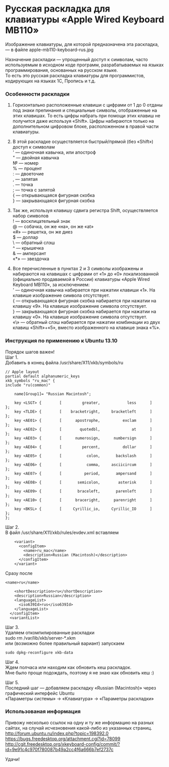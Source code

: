 Русская раскладка для клавиатуры «Apple Wired Keyboard MB110»
======
Изображение клавиатуры, для которой предназначена эта раскладка, — в файле apple-mb110-keyboard-rus.jpg  

Назначение раскладки — упрощенный доступ к символам, часто используемым в исходном коде программ,  разрабатываемых на языках программирования, основанных на русском языке.  
То есть это русская раскладка клавиатуры для программистов, кодирующих на языках 1С, Пропись и т.д.  


### Особенности раскладки

1. Горизонтально расположенные клавиши с цифрами от 1 до 0 отданы под знаки препинания и специальные символы, отображенные на этих клавишах. То есть цифры набрать при помощи этих клавиш не получится даже используя «Shift». Цифры набираются только на дополнительном цифровом блоке, расположенном в правой части клавиатуры.  

2. В этой раскладке осуществляется быстрый/прямой (без «Shift») доступ к символам  
	' — одиночная кавычка, или апостроф  
	" — двойная кавычка  
	№ — номер  
	% — процент  
	: — двоеточие  
	, — запятая  
	. — точка  
	; — точка с запятой  
	{ — открывающаяся фигурная скобка  
	} — закрывающаяся фигурная скобка	    

3. Так же, используя клавишу сдвига регистра Shift, осуществляется набор символов  
	! — восклицательный знак  
	@ — собачка, он же «на», он же «at»  
	«#» — решетка, он же диез  
	$ — доллар  
	\ — обратный слэш  
	^ — крышечка  
	& — амперсант  
	«*» — звездочка  

4. Все перечисленные в пунктах 2 и 3 символы изображены и набираются на клавишах с цифрами от «1» до «0» локализованной (официально продаваемой в России) клавиатуры «Apple Wired Keyboard MB110», за исключением:  
	' — одиночная кавычка набирается при нажатии клавиши «1». На клавише изображение символа отсутствует.  
	{ — открывающаяся фигурная скобка набирается при нажатии на клавишу «9». На клавише изображение символа отсутствует.  
	} — закрывающаяся фигурная скобка набирается при нажатии на клавишу «0». На клавише изображение символа отсутствует.  
	«\» — обратный слэш набирается при нажатии комбинации из двух клавиш «Shift»+«5», вместо изображенного на клавише знака «%».  


### Инструкция по применению к Ubuntu 13.10  
Порядок шагов важен!  
Шаг 1.  
Добавить в конец файла  /usr/share/X11/xkb/symbols/ru  

	// Apple layout
	partial default alphanumeric_keys
	xkb_symbols "ru_mac" {
	include "ru(common)"

	    name[Group1]= "Russian Macintosh";

	    key <LSGT> {        [         greater,            less      ]       };
	    key <TLDE> {        [    bracketright,     bracketleft      ]       };
	    key	<AE01> {        [      apostrophe,          exclam      ]       };
	    key <AE02> {        [        quotedbl,              at      ]       };
	    key <AE03> {        [      numerosign,      numbersign      ]       };
	    key <AE04> {        [         percent,          dollar      ]       };
	    key <AE05> {        [           colon,       backslash      ]       };
	    key <AE06> {        [           comma,     asciicircum      ]       };
	    key <AE07> {        [          period,       ampersand      ]       };
	    key <AE08> {        [       semicolon,        asterisk      ]       };
	    key	<AE09> {        [       braceleft,       parenleft      ]       };
	    key	<AE10> {        [      braceright,      parenright      ]       };
	    key <BKSL> {        [     Cyrillic_io,     Cyrillic_IO      ]       };
	};  
  
Шаг 2.  
В файл /usr/share/X11/xkb/rules/evdev.xml вставляем  

        <variant>  
          <configItem>  
            <name>ru_mac</name>  
            <description>Russian (Macintosh)</description>  
          </configItem>  
        </variant>  

Сразу после  

	<name>ru</name>  

        <shortDescription>ru</shortDescription>  
        <description>Russian</description>  
        <languageList>  
          <iso639Id>rus</iso639Id>  
        </languageList>  
      </configItem>  
      <variantList>  

Шаг 3.  
Удаляем откомпилированные раскладки  
	sudo rm /var/lib/xkb/server-*.xkm  
	или (возможно более правильный вариант) запускаем  
```
sudo dpkg-reconfigure xkb-data  
```

Шаг 4.  
Ждем полчаса или находим как обновить кеш раскладок.  
Мне было проще подождать, поэтому я не знаю как обновить кеш :)

Шаг 5.  
Последний шаг — добавляем раскладку «Russian (Macintosh)» через графический интерфейс Ubuntu  
«Параметры системы» -> «Клавиатура» -> «Параметры раскладки»  



### Использованая информация  
Привожу несколько ссылок на одну и ту же информацию на разных сайтах, на случай исчезновения какой-либо из указанных страниц.  
	http://forum.ubuntu.ru/index.php?topic=198392.0  
	https://bugs.freedesktop.org/attachment.cgi?id=78099  
	http://cgit.freedesktop.org/xkeyboard-config/commit/?id=9e91c4c970f780087b49a2cc4f6a666b7ef2737c  


Удачи!
